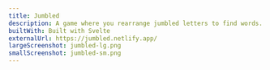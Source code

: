 ```yaml
---
title: Jumbled
description: A game where you rearrange jumbled letters to find words. The rules are simple, but the gameplay gets tricky.
builtWith: Built with Svelte
externalUrl: https://jumbled.netlify.app/
largeScreenshot: jumbled-lg.png
smallScreenshot: jumbled-sm.png
---
```

